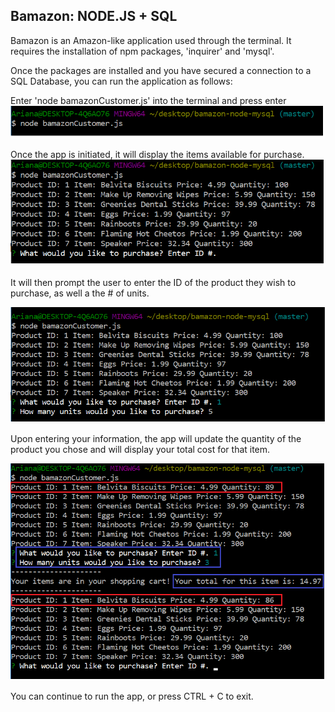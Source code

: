 <h2> Bamazon: NODE.JS + SQL </h2>

Bamazon is an Amazon-like application used through the terminal. It requires the installation of npm packages, 'inquirer' and 'mysql'.

Once the packages are installed and you have secured a connection to a SQL Database, you can run the application as follows:

Enter 'node bamazonCustomer.js' into the terminal and press enter
![initiate](images/Initiate_App.png)

Once the app is initiated, it will display the items available for purchase.
![initiate](images/Display_items.png)

It will then prompt the user to enter the ID of the product they wish to purchase, as well a the # of units.

![initiate](images/Enter_info.png)

Upon entering your information, the app will update the quantity of the product you chose and will display your total cost for that item.

![initiate](images/Output.png)

You can continue to run the app, or press CTRL + C to exit.